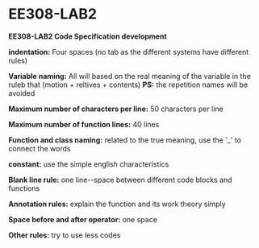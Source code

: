 # EE308-LAB2

**EE308-LAB2 Code  Specification development**

**indentation:**   Four spaces (no tab as the different systems have different rules) 

**Variable naming:**    All will based on the real meaning of the variable in the ruleb that (motion + reltives + contents) 
**PS:**   the repetition names will be avoided

**Maximum number of characters per line:**  50 characters per line

**Maximum number of function lines:**   40 lines

**Function and class naming:**  related to the true meaning, use the '_' to connect the words

**constant:**  use the simple english characteristics

**Blank line rule:**  one line--space between different code blocks and functions  

**Annotation rules:**  explain the function and its work theory simply

**Space before and after operator:** one space

**Other rules:** try to use less codes

